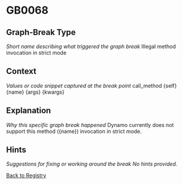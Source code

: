 # GB0068

## Graph-Break Type
*Short name describing what triggered the graph break*
Illegal method invocation in strict mode

## Context
*Values or code snippet captured at the break point*
call_method {self} {name} {args} {kwargs}

## Explanation
*Why this specific graph break happened*
Dynamo currently does not support this method ({name}) invocation in strict mode.

## Hints
*Suggestions for fixing or working around the break*
*No hints provided.*



[Back to Registry](../index.md)
